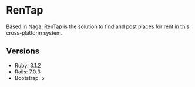 # RenTap

Based in Naga, RenTap is the solution to find and post places for rent in this cross-platform system.

## Versions
- Ruby: 3.1.2
- Rails: 7.0.3
- Bootstrap: 5
